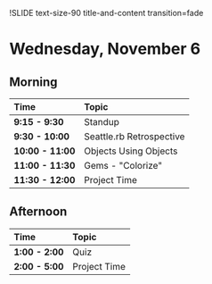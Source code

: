 !SLIDE text-size-90 title-and-content transition=fade

Wednesday, November 6
==================

## Morning

| Time              | Topic                    |
:-------------------|:-------------------------|
| **9:15 - 9:30**   | Standup                  |
| **9:30 - 10:00**  | Seattle.rb Retrospective |
| **10:00 - 11:00** | Objects Using Objects    |
| **11:00 - 11:30** | Gems - "Colorize"        |
| **11:30 - 12:00** | Project Time             |

## Afternoon

| Time            | Topic        |
:-----------------|:-------------|
| **1:00 - 2:00** | Quiz         |
| **2:00 - 5:00** | Project Time |


